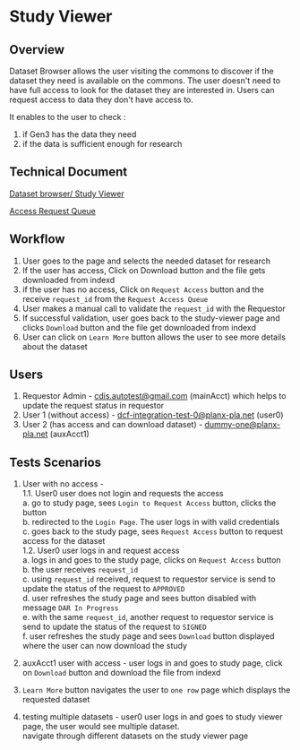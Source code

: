# Study Viewer

## Overview
Dataset Browser allows the user visiting the commons to discover if the dataset they need is available on the commons. The user doesn't need to have full access to look for the dataset they are interested in. Users can request access to data they don't have access to.

It enables to the user to check :
1. if Gen3 has the data they need
2. if the data is sufficient enough for research 

## Technical Document
[Dataset browser/ Study Viewer](https://docs.google.com/document/d/1BLbLX4GEViJfcWFNDNN723KmC2XMHH-SWFMM_cPg6wk/)

[Access Request Queue](https://docs.google.com/document/d/1h5ZLYXb_wi2a2H3sfXrRcY41KQ0SjQF3DBtdpt2oLxE/)

## Workflow

1. User goes to the page and selects the needed dataset for research
2. If the user has access, Click on Download button and the file gets downloaded from indexd
3. if the user has no access, Click on `Request Access` button and the receive `request_id` from the `Request Access Queue`
4. User makes a manual call to validate the `request_id` with the Requestor
5. If successful validation, user goes back to the study-viewer page and clicks `Download` button and the file get downloaded from indexd
6. User can click on `Learn More` button allows the user to see more details about the dataset

## Users 

1. Requestor Admin - cdis.autotest@gmail.com (mainAcct) which helps to update the request status in requestor
2. User 1 (without access) - dcf-integration-test-0@planx-pla.net (user0)
3. User 2 (has access and can download dataset) - dummy-one@planx-pla.net (auxAcct1)

## Tests Scenarios

1. User with no access - <br>
1.1. User0 user does not login and requests the access <br>
  a. go to study page, sees `Login to Request Access` button, clicks the button <br>
  b. redirected to the `Login Page`. The user logs in with valid credentials  <br>
  c. goes back to the study page, sees `Request Access` button to request access for the dataset <br>
1.2. User0 user logs in and request access <br>
  a. logs in and goes to the study page, clicks on `Request Access` button <br>
  b. the user receives `request_id` <br>
  c. using `request_id` received, request to requestor service is send to update the status of the request to `APPROVED` <br>
  d. user refreshes the study page and sees button disabled with message `DAR In Progress` <br>
  e. with the same `request_id`, another request to requestor service is send to update the status of the request to `SIGNED` <br>
  f. user refreshes the study page and sees `Download` button displayed where the user can now download the study

2. auxAcct1 user with access - user logs in and goes to study page, click on `Download` button and download the file from indexd
 
3. `Learn More` button navigates the user to `one row` page which displays the requested dataset

4. testing multiple datasets - user0 user logs in and goes to study viewer page, the user would see multiple dataset. <br>
   navigate through different datasets on the study viewer page

